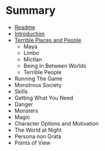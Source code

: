 # Summary

* [Readme](README.md)
* [Introduction](introduction.md)
* [Terrible Places and People](terrible_places_and_people.md)
  * Maya
  * Limbo
  * Mictlan
  * Being In Between Worlds
  * Terrible People
* Running The Game
* Monstrous Society
* Skills
* Getting What You Need
* Danger
* Monsters
* Magic
* Character Options and Motivation
* The World at Night
* Persona non Grata
* Points of View

